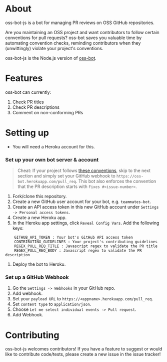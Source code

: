 # About
oss-bot-js is a bot for managing PR reviews on OSS GitHub repositories. 

Are you maintaining an OSS project and want contributors to follow certain conventions for pull requests? oss-bot saves you valuable time by automating convention checks, reminding contributors when they (unwittingly) violate your project's conventions.

oss-bot-js is the Node.js version of [oss-bot](https://github.com/samsontmr/oss-bot).

# Features
oss-bot can currently:

1. Check PR titles
1. Check PR descriptions
1. Comment on non-conforming PRs

# Setting up

* You will need a Heroku account for this.

### Set up your own bot server & account

> Cheat: If your project follows [these conventions](https://github.com/oss-generic/process/blob/master/docs/FormatsAndConventions.md), skip to the next section and simply set your GitHub webhook to `https://oss-bot.herokuapp.com/pull_req`. This bot also enforces the convention that the PR description starts with `Fixes #<issue-number>`.

1. Fork/clone this repository.
1. Create a new GitHub user account for your bot, e.g. `teammates-bot`.
1. Create an API access token in this new GitHub account under `Settings -> Personal access tokens`.
1. Create a new Heroku app.
1. In the Heroku app settings, click `Reveal Config Vars`. Add the following keys: 
```
    GITHUB_API_TOKEN : Your bot's GitHub API access token
    CONTRIBUTING_GUIDELINES : Your project's contributing guidelines
    REGEX_PULL_REQ_TITLE : Javascript regex to validate the PR title
    REGEX_PULL_REQ_BODY : Javascript regex to validate the PR description
```
1. Deploy the bot to Heroku.

### Set up a GitHub Webhook

1. Go the `Settings -> Webhooks` in your GitHub repo.
1. Add webhook.
1. Set your `payload URL` to `https://<appname>.herokuapp.com/pull_req`.
1. Set `content type` to `application/json`.
1. Choose `Let me select individual events -> Pull request`.
1. Add Webhook.

# Contributing
oss-bot-js welcomes contributors! If you have a feature to suggest or would like to contribute code/tests, please create a new issue in the issue tracker!
